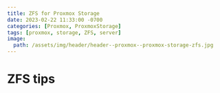 ```yaml
---
title: ZFS for Proxmox Storage
date: 2023-02-22 11:33:00 -0700
categories: [Proxmox, ProxmoxStorage]
tags: [proxmox, storage, ZFS, server]
image:
  path: /assets/img/header/header--proxmox--proxmox-storage-zfs.jpg
---
```











# ZFS tips
